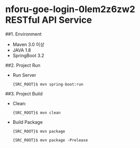 # nforu-goe-login-0lem2z6zw2 RESTful API Service

##1. Environment
- Maven 3.0 이상
- JAVA 1.8
- SpringBoot 3.2

##2. Project Run
- Run Server

    `{SRC_ROOT}$ mvn spring-boot:run`

##3. Project Build
- Clean: 

    `{SRC_ROOT}$ mvn clean`

- Build Package

    `{SRC_ROOT}$ mvn package`
    
    `{SRC_ROOT}$ mvn package -Prelease`
    

